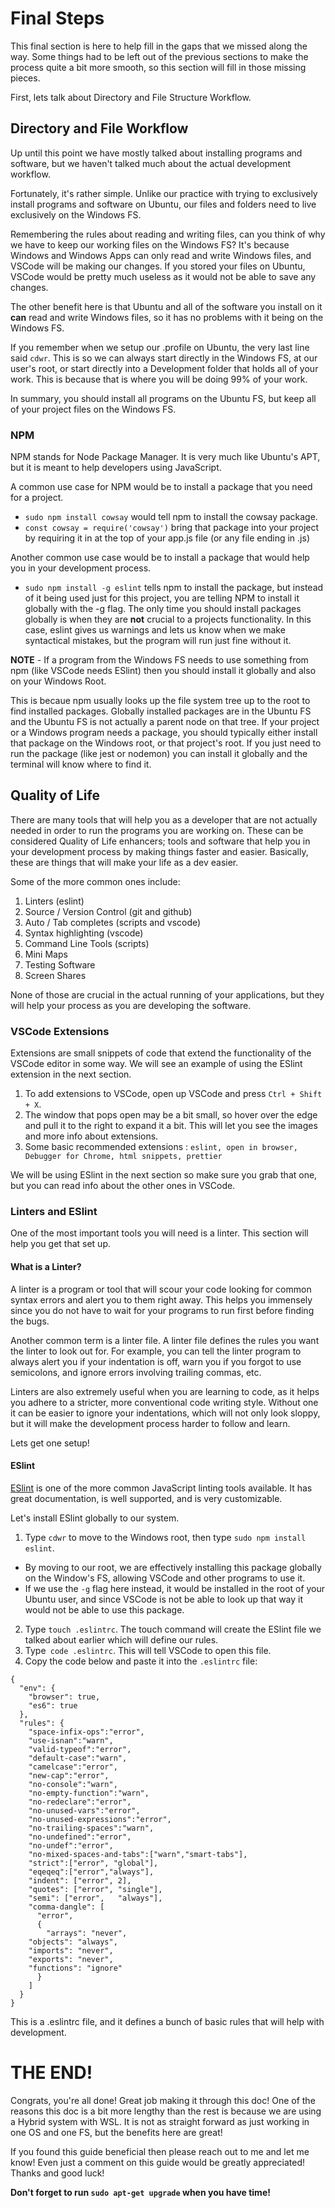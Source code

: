 # Final Steps

This final section is here to help fill in the gaps that we missed along the way. Some things had to be left out of the previous sections to make the process quite a bit more smooth, so this section will fill in those missing pieces.

First, lets talk about Directory and File Structure Workflow.


## Directory and File Workflow

Up until this point we have mostly talked about installing programs and software, but we haven't talked much about the actual development workflow.

Fortunately, it's rather simple. Unlike our practice with trying to exclusively install programs and software on Ubuntu, our files and folders need to live exclusively on the Windows FS.

Remembering the rules about reading and writing files, can you think of why we have to keep our working files on the Windows FS? It's because Windows and Windows Apps can only read and write Windows files, and VSCode will be making our changes. If you stored your files on Ubuntu, VSCode would be pretty much useless as it would not be able to save any changes.

The other benefit here is that Ubuntu and all of the software you install on it **can** read and write Windows files, so it has no problems with it being on the Windows FS.

If you remember when we setup our .profile on Ubuntu, the very last line said `cdwr`. This is so we can always start directly in the Windows FS, at our user's root, or start directly into a Development folder that holds all of your work. This is because that is where you will be doing 99% of your work.

In summary, you should install all programs on the Ubuntu FS, but keep all of your project files on the Windows FS.

### NPM

NPM stands for Node Package Manager. It is very much like Ubuntu's APT, but it is meant to help developers using JavaScript. 

A common use case for NPM would be to install a package that you need for a project.
   - `sudo npm install cowsay` would tell npm to install the cowsay package. 
   - `const cowsay = require('cowsay')` bring that package into your project by requiring it in at the top of your app.js file (or any file ending in .js)

Another common use case would be to install a package that would help you in your development process.
  - `sudo npm install -g eslint` tells npm to install the package, but instead of it being used just for this project, you are telling NPM to install it globally with the -g flag. The only time you should install packages globally is when they are **not** crucial to a projects functionality. In this case, eslint gives us warnings and lets us know when we make syntactical mistakes, but the program will run just fine without it.

**NOTE** - If a program from the Windows FS needs to use something from npm (like VSCode needs ESlint) then you should install it globally and also on your Windows Root. 

This is becaue npm usually looks up the file system tree up to the root to find installed packages. Globally installed packages are in the Ubuntu FS and the Ubuntu FS is not actually a parent node on that tree. If your project or a Windows program needs a package, you should typically either install that package on the Windows root, or that project's root. If you just need to run the package (like jest or nodemon) you can install it globally and the terminal will know where to find it.

## Quality of Life

There are many tools that will help you as a developer that are not actually needed in order to run the programs you are working on. These can be considered Quality of Life enhancers; tools and software that help you in your development process by making things faster and easier. Basically, these are things that will make your life as a dev easier. 

Some of the more common ones include: 

1. Linters (eslint)
1. Source / Version Control (git and github)
1. Auto / Tab completes (scripts and vscode)
1. Syntax highlighting (vscode)
1. Command Line Tools (scripts)
1. Mini Maps
1. Testing Software
1. Screen Shares

None of those are crucial in the actual running of your applications, but they will help your process as you are developing the software.

### VSCode Extensions

Extensions are small snippets of code that extend the functionality of the VSCode editor in some way. We will see an example of using the ESlint extension in the next section.

1. To add extensions to VSCode, open up VSCode and press `Ctrl + Shift + X`. 
1. The window that pops open may be a bit small, so hover over the edge and pull it to the right to expand it a bit. This will let you see the images and more info about extensions.
1. Some basic recommended extensions : `eslint, open in browser, Debugger for Chrome, html snippets, prettier`

We will be using ESlint in the next section so make sure you grab that one, but you can read info about the other ones in VSCode.

### Linters and ESlint

One of the most important tools you will need is a linter. This section will help you get that set up. 

#### What is a Linter? 
A linter is a program or tool that will scour your code looking for common syntax errors and alert you to them right away. This helps you immensely since you do not have to wait for your programs to run first before finding the bugs.

Another common term is a linter file. A linter file defines the rules you want the linter to look out for. For example, you can tell the linter program to always alert you if your indentation is off, warn you if you forgot to use semicolons, and ignore errors involving trailing commas, etc.

Linters are also extremely useful when you are learning to code, as it helps you adhere to a stricter, more conventional code writing style. Without one it can be easier to ignore your indentations, which will not only look sloppy, but it will make the development process harder to follow and learn. 

Lets get one setup!

#### ESlint

[ESlint](https://eslint.org/) is one of the more common JavaScript linting tools available. It has great documentation, is well supported, and is very customizable.

Let's install ESlint globally to our system.

1. Type `cdwr` to move to the Windows root, then type `sudo npm install eslint`.
- By moving to our root, we are effectively installing this package globally on the Window's FS, allowing VSCode and other programs to use it.
- If we use the `-g` flag here instead, it would be installed in the root of your Ubuntu user, and since VSCode is not be able to look up that way it would not be able to use this package.
2. Type `touch .eslintrc`. The touch command will create the ESlint file we talked about earlier which will define our rules. 
3. Type` code .eslintrc`. This will tell VSCode to open this file.
4. Copy the code below and paste it into the `.eslintrc` file:

```
{
  "env": {
    "browser": true,
    "es6": true
  },
  "rules": {
    "space-infix-ops":"error",
    "use-isnan":"warn",
    "valid-typeof":"error",
    "default-case":"warn",
    "camelcase":"error",
    "new-cap":"error",
    "no-console":"warn",
    "no-empty-function":"warn",
    "no-redeclare":"error",
    "no-unused-vars":"error",
    "no-unused-expressions":"error",
    "no-trailing-spaces":"warn",
    "no-undefined":"error",
    "no-undef":"error",		
    "no-mixed-spaces-and-tabs":["warn","smart-tabs"],
    "strict":["error", "global"],
    "eqeqeq":["error","always"],
    "indent": ["error", 2],
    "quotes": ["error",	"single"],
    "semi": ["error",	"always"],
    "comma-dangle": [
      "error", 
      {
        "arrays": "never",
	"objects": "always",
	"imports": "never",
	"exports": "never",
	"functions": "ignore"
      }
    ]
  }
}
```

This is a .eslintrc file, and it defines a bunch of basic rules that will help with development. 

# THE END!  

Congrats, you're all done! Great job making it through this doc! One of the reasons this doc is a bit more lengthy than the rest is because we are using a Hybrid system with WSL. It is not as straight forward as just working in one OS and one FS, but the benefits here are great! 

If you found this guide beneficial then please reach out to me and let me know! Even just a comment on this guide would be greatly appreciated! Thanks and good luck!

**Don't forget to run `sudo apt-get upgrade` when you have time!**
